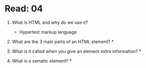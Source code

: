 # Read: 04

1. What is HTML and why do we use it?
    * Hypertext markup language

2. What are the 3 main parts of an HTML element?
    *

3. What is it called when you give an element extra information?
    *

4. What is a sematic element?
    *
